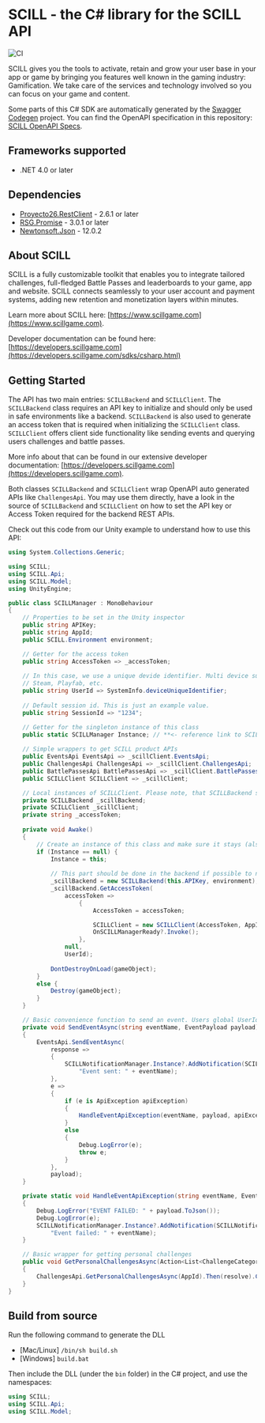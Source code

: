 # SCILL - the C# library for the SCILL API
![CI](https://github.com/scillgame/scill-csharp/workflows/CI/badge.svg)

SCILL gives you the tools to activate, retain and grow your user base in your app or game by bringing you features well known in the gaming industry: Gamification. We take care of the services and technology involved so you can focus on your game and content.

Some parts of this C# SDK are automatically generated by the [Swagger Codegen](https://github.com/swagger-api/swagger-codegen) project. You can find the OpenAPI specification in this repository: [SCILL OpenAPI Specs](https://github.com/scillgame/openapi).

<a name="frameworks-supported"></a>
## Frameworks supported
- .NET 4.0 or later

<a name="dependencies"></a>
## Dependencies
- [Proyecto26.RestClient](https://www.nuget.org/packages/Proyecto26.RestClient) - 2.6.1 or later
- [RSG.Promise](https://www.nuget.org/packages/RSG.Promise) - 3.0.1 or later
- [Newtonsoft.Json](https://www.nuget.org/packages/Newtonsoft.Json/12.0.2) - 12.0.2


<a name="about-scill"></a>
## About SCILL

SCILL is a fully customizable toolkit that enables you to integrate tailored challenges, full-fledged Battle Passes and leaderboards
to your game, app and website. SCILL connects seamlessly to your user account and payment systems, adding new retention 
and monetization layers within minutes.

Learn more about SCILL here: [https://www.scillgame.com](https://www.scillgame.com).

Developer documentation can be found here: [https://developers.scillgame.com](https://developers.scillgame.com/sdks/csharp.html) 

<a name="getting-started"></a>
## Getting Started

The API has two main entries: `SCILLBackend` and `SCILLClient`. The `SCILLBackend` class requires an API key to initialize and
should only be used in safe environments like a backend. `SCILLBackend` is also used to generate an access token that is required
when initializing the `SCILLClient` class. `SCILLClient` offers client side functionality like sending events and querying users
challenges and battle passes.

More info about that can be found in our extensive developer documentation: [https://developers.scillgame.com](https://developers.scillgame.com).

Both classes `SCILLBackend` and `SCILLClient` wrap OpenAPI auto generated APIs like `ChallengesApi`. You may use them directly, have
a look in the source of `SCILLBackend` and `SCILLClient` on how to set the API key or Access Token required for the backend REST APIs. 

Check out this code from our Unity example to understand how to use this API:

```csharp
using System.Collections.Generic;

using SCILL;
using SCILL.Api;
using SCILL.Model;
using UnityEngine;

public class SCILLManager : MonoBehaviour
{
    // Properties to be set in the Unity inspector
    public string APIKey;
    public string AppId;
    public SCILL.Environment environment;

    // Getter for the access token
    public string AccessToken => _accessToken;
    
    // In this case, we use a unique devide identifier. Multi device support requires a user account system like
    // Steam, Playfab, etc.
    public string UserId => SystemInfo.deviceUniqueIdentifier;
    
    // Default session id. This is just an example value.
    public string SessionId => "1234";

    // Getter for the singleton instance of this class
    public static SCILLManager Instance; // **<- reference link to SCILL
    
    // Simple wrappers to get SCILL product APIs
    public EventsApi EventsApi => _scillClient.EventsApi;
    public ChallengesApi ChallengesApi => _scillClient.ChallengesApi;
    public BattlePassesApi BattlePassesApi => _scillClient.BattlePassesApi;
    public SCILLClient SCILLClient => _scillClient;

    // Local instances of SCILLClient. Please note, that SCILLBackend should not be used in game clients in production!
    private SCILLBackend _scillBackend;
    private SCILLClient _scillClient;
    private string _accessToken;
    
    private void Awake()
    {
        // Create an instance of this class and make sure it stays (also survives scene changes)
        if (Instance == null) {
            Instance = this;
            
            // This part should be done in the backend if possible to not expose the API key
            _scillBackend = new SCILLBackend(this.APIKey, environment);
            _scillBackend.GetAccessToken(
				accessToken =>
                    {
                        AccessToken = accessToken;

                        SCILLClient = new SCILLClient(AccessToken, AppId, language.ToString(), environment);  
                        OnSCILLManagerReady?.Invoke();
                    },
				null,
				UserId);
            
            DontDestroyOnLoad(gameObject);
        }
        else {
            Destroy(gameObject);
        }
    }

	// Basic convenience function to send an event. Users global UserId and sessionId
	private void SendEventAsync(string eventName, EventPayload payload)
	{
		EventsApi.SendEventAsync(
			response =>
			{
				SCILLNotificationManager.Instance?.AddNotification(SCILLNotificationType.Success,
					"Event sent: " + eventName);
			},
			e =>
			{
				if (e is ApiException apiException)
				{
					HandleEventApiException(eventName, payload, apiException);
				}
				else
				{
					Debug.LogError(e);
					throw e;
				}
			},
			payload);
	}

	private static void HandleEventApiException(string eventName, EventPayload payload, ApiException e)
	{
		Debug.LogError("EVENT FAILED: " + payload.ToJson());
		Debug.LogError(e);
		SCILLNotificationManager.Instance?.AddNotification(SCILLNotificationType.Error,
			"Event failed: " + eventName);
	}

    // Basic wrapper for getting personal challenges
    public void GetPersonalChallengesAsync(Action<List<ChallengeCategory>> resolve, Action<Exception> reject)
	{
		ChallengesApi.GetPersonalChallengesAsync(AppId).Then(resolve).Catch(reject);
	}
}
```
<a name="installation"></a>
## Build from source
Run the following command to generate the DLL
- [Mac/Linux] `/bin/sh build.sh`
- [Windows] `build.bat`

Then include the DLL (under the `bin` folder) in the C# project, and use the namespaces:
```csharp
using SCILL;
using SCILL.Api;
using SCILL.Model;
```